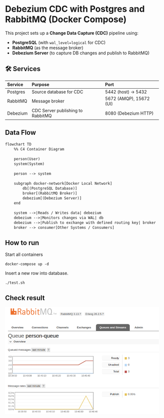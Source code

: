 # Debezium CDC with Postgres and RabbitMQ (Docker Compose)

This project sets up a **Change Data Capture (CDC)** pipeline using:
- **PostgreSQL** (with `wal_level=logical` for CDC)
- **RabbitMQ** (as the message broker)
- **Debezium Server** (to capture DB changes and publish to RabbitMQ)

## 🛠 Services

| Service     | Purpose                         | Port                  |
|:------------|:---------------------------------|:----------------------|
| Postgres    | Source database for CDC          | 5442 (host) -> 5432    |
| RabbitMQ    | Message broker                   | 5672 (AMQP), 15672 (UI)|
| Debezium    | CDC Server publishing to RabbitMQ| 8080 (Debezium HTTP)   |


## Data Flow

```mermaid
flowchart TD
    %% C4 Container Diagram

    person(User)
    system(System)

    person --> system

    subgraph docker-network[Docker Local Network]
        db[(PostgreSQL Database)]
        broker[(RabbitMQ Broker)]
        debezium[(Debezium Server)]
    end

    system -->|Reads / Writes data| debezium
    debezium -->|Monitors changes via WAL| db
    debezium -->|Publish to exchange with defined routing key| broker
    broker --> consumer[Other Systems / Consumers]
```

## How to run

Start all containers

```
docker-compose up -d
```

Insert a new row into database.

```
./test.sh
```

## Check result

![](docs/imgs/rabbit-queue.png)